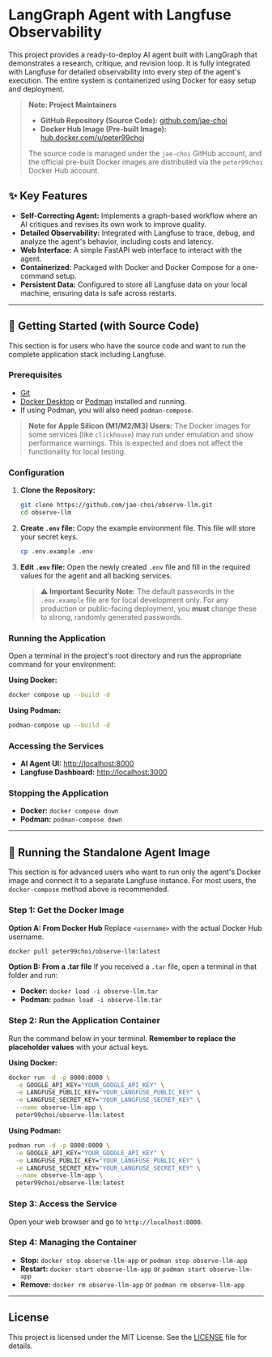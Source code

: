 # LangGraph Agent with Langfuse Observability

This project provides a ready-to-deploy AI agent built with LangGraph that demonstrates a research, critique, and revision loop. It is fully integrated with Langfuse for detailed observability into every step of the agent's execution. The entire system is containerized using Docker for easy setup and deployment.

> **Note: Project Maintainers**
>
> - **GitHub Repository (Source Code):** [github.com/jae-choi](https://github.com/jae-choi)
> - **Docker Hub Image (Pre-built Image):** [hub.docker.com/u/peter99choi](https://hub.docker.com/u/peter99choi)
>
> The source code is managed under the `jae-choi` GitHub account, and the official pre-built Docker images are distributed via the `peter99choi` Docker Hub account.

## ✨ Key Features

- **Self-Correcting Agent:** Implements a graph-based workflow where an AI critiques and revises its own work to improve quality.
- **Detailed Observability:** Integrated with Langfuse to trace, debug, and analyze the agent's behavior, including costs and latency.
- **Web Interface:** A simple FastAPI web interface to interact with the agent.
- **Containerized:** Packaged with Docker and Docker Compose for a one-command setup.
- **Persistent Data:** Configured to store all Langfuse data on your local machine, ensuring data is safe across restarts.

---

## 🚀 Getting Started (with Source Code)

This section is for users who have the source code and want to run the complete application stack including Langfuse.

### Prerequisites

- [Git](https://git-scm.com/downloads)
- [Docker Desktop](https://www.docker.com/products/docker-desktop/) or [Podman](https://podman.io/getting-started/installation) installed and running.
- If using Podman, you will also need `podman-compose`.

> **Note for Apple Silicon (M1/M2/M3) Users:** The Docker images for some services (like `clickhouse`) may run under emulation and show performance warnings. This is expected and does not affect the functionality for local testing.

### Configuration

1.  **Clone the Repository:**
    ```bash
    git clone https://github.com/jae-choi/observe-llm.git
    cd observe-llm
    ```

2.  **Create `.env` file:**
    Copy the example environment file. This file will store your secret keys.
    ```bash
    cp .env.example .env
    ```

2.  **Edit `.env` file:**
    Open the newly created `.env` file and fill in the required values for the agent and all backing services.

    > **⚠️ Important Security Note:** The default passwords in the `.env.example` file are for local development only. For any production or public-facing deployment, you **must** change these to strong, randomly generated passwords.

### Running the Application

Open a terminal in the project's root directory and run the appropriate command for your environment:

**Using Docker:**
```bash
docker compose up --build -d
```

**Using Podman:**
```bash
podman-compose up --build -d
```

### Accessing the Services

- **AI Agent UI:** [http://localhost:8000](http://localhost:8000)
- **Langfuse Dashboard:** [http://localhost:3000](http://localhost:3000)

### Stopping the Application

- **Docker:** `docker compose down`
- **Podman:** `podman-compose down`

---

## 📖 Running the Standalone Agent Image

This section is for advanced users who want to run only the agent's Docker image and connect it to a separate Langfuse instance. For most users, the `docker-compose` method above is recommended.

### Step 1: Get the Docker Image

**Option A: From Docker Hub**
Replace `<username>` with the actual Docker Hub username.
```bash
docker pull peter99choi/observe-llm:latest
```

**Option B: From a .tar file**
If you received a `.tar` file, open a terminal in that folder and run:
- **Docker:** `docker load -i observe-llm.tar`
- **Podman:** `podman load -i observe-llm.tar`

### Step 2: Run the Application Container

Run the command below in your terminal. **Remember to replace the placeholder values** with your actual keys.

**Using Docker:**
```bash
docker run -d -p 8000:8000 \
  -e GOOGLE_API_KEY="YOUR_GOOGLE_API_KEY" \
  -e LANGFUSE_PUBLIC_KEY="YOUR_LANGFUSE_PUBLIC_KEY" \
  -e LANGFUSE_SECRET_KEY="YOUR_LANGFUSE_SECRET_KEY" \
  --name observe-llm-app \
  peter99choi/observe-llm:latest
```

**Using Podman:**
```bash
podman run -d -p 8000:8000 \
  -e GOOGLE_API_KEY="YOUR_GOOGLE_API_KEY" \
  -e LANGFUSE_PUBLIC_KEY="YOUR_LANGFUSE_PUBLIC_KEY" \
  -e LANGFUSE_SECRET_KEY="YOUR_LANGFUSE_SECRET_KEY" \
  --name observe-llm-app \
  peter99choi/observe-llm:latest
```

### Step 3: Access the Service

Open your web browser and go to `http://localhost:8000`.

### Step 4: Managing the Container

- **Stop:** `docker stop observe-llm-app` or `podman stop observe-llm-app`
- **Restart:** `docker start observe-llm-app` or `podman start observe-llm-app`
- **Remove:** `docker rm observe-llm-app` or `podman rm observe-llm-app`

---

## License

This project is licensed under the MIT License. See the [LICENSE](LICENSE) file for details.
